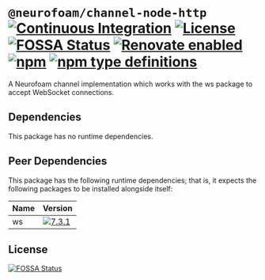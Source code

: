 # `@neurofoam/channel-node-http` [![Continuous Integration](https://github.com/jameswilddev/neurofoam/workflows/Continuous%20Integration/badge.svg)](https://github.com/jameswilddev/neurofoam/actions) [![License](https://img.shields.io/github/license/jameswilddev/neurofoam.svg)](https://github.com/jameswilddev/neurofoam/blob/master/license) [![FOSSA Status](https://app.fossa.io/api/projects/git%2Bgithub.com%2Fjameswilddev%2Fneurofoam.svg?type=shield)](https://app.fossa.io/projects/git%2Bgithub.com%2Fjameswilddev%2Fneurofoam?ref=badge_shield) [![Renovate enabled](https://img.shields.io/badge/renovate-enabled-brightgreen.svg)](https://renovatebot.com/) [![npm](https://img.shields.io/npm/v/@neurofoam/channel-node-http.svg)](https://www.npmjs.com/package/@neurofoam/channel-node-http) [![npm type definitions](https://img.shields.io/npm/types/@neurofoam/channel-node-http.svg)](https://www.npmjs.com/package/@neurofoam/channel-node-http)

A Neurofoam channel implementation which works with the ws package to accept WebSocket connections.

## Dependencies

This package has no runtime dependencies.

## Peer Dependencies

This package has the following runtime dependencies; that is, it expects the following packages to be installed alongside itself:

Name | Version                                                                          
---- | ---------------------------------------------------------------------------------
ws   | [![7.3.1](https://img.shields.io/npm/v/ws.svg)](https://www.npmjs.com/package/ws)

## License

[![FOSSA Status](https://app.fossa.io/api/projects/git%2Bgithub.com%2Fjameswilddev%2Fneurofoam.svg?type=large)](https://app.fossa.io/projects/git%2Bgithub.com%2Fjameswilddev%2Fneurofoam?ref=badge_large)
